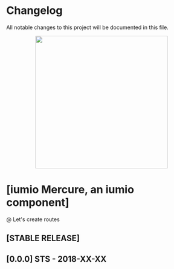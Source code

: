 # Changelog
All notable changes to this project will be documented in this file.

<p align="center"><a href="https://mercure.iumio.com" target="_blank">
    <img src="https://mercure.iumio.com/images/iumio.logo.black.mercure.png" width="350">
</a></p>

[iumio Mercure, an iumio component]
========================================================

@ Let's create routes

## [STABLE RELEASE]

## [0.0.0] STS - 2018-XX-XX


